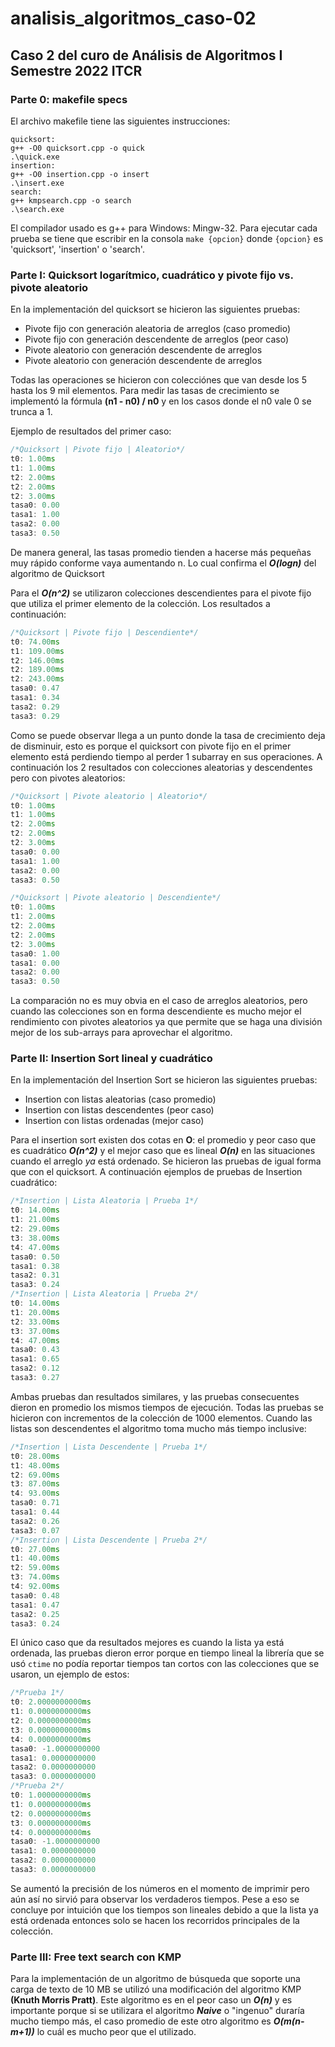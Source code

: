 
# analisis_algoritmos_caso-02

  

## Caso 2 del curo de Análisis de Algoritmos I Semestre 2022 ITCR

  

### Parte 0: makefile specs

El archivo makefile tiene las siguientes instrucciones:

```make
quicksort:
g++ -O0 quicksort.cpp -o quick
.\quick.exe
insertion:
g++ -O0 insertion.cpp -o insert
.\insert.exe
search:
g++ kmpsearch.cpp -o search
.\search.exe
```
El compilador usado es g++ para Windows: Mingw-32. Para ejecutar cada prueba se tiene que escribir en la consola `make {opcion}` donde `{opcion}` es 'quicksort', 'insertion' o 'search'.

### Parte I: Quicksort logarítmico, cuadrático y pivote fijo vs. pivote aleatorio
En la implementación del quicksort se hicieron las siguientes pruebas:
 
- Pivote fijo con generación aleatoria de arreglos (caso promedio)
- Pivote fijo con generación descendente de arreglos (peor caso)
- Pivote aleatorio con generación descendente de arreglos
- Pivote aleatorio con generación descendente de arreglos

Todas las operaciones se hicieron con colecciónes que van desde los 5 hasta los 9 mil elementos. Para medir las tasas de crecimiento se implementó la fórmula **(n1 - n0) / n0** y en los casos donde el n0 vale 0 se trunca a 1.

Ejemplo de resultados del primer caso:

```cpp
/*Quicksort | Pivote fijo | Aleatorio*/
t0: 1.00ms
t1: 1.00ms
t2: 2.00ms
t2: 2.00ms
t2: 3.00ms
tasa0: 0.00
tasa1: 1.00
tasa2: 0.00
tasa3: 0.50
```
De manera general, las tasas promedio tienden a hacerse más pequeñas muy rápido conforme vaya aumentando n. Lo cual confirma el ***O(logn)*** del algoritmo de Quicksort

Para el ***O(n^2)*** se utilizaron colecciones descendientes para el pivote fijo que utiliza el primer elemento de la colección. Los resultados a continuación:
```cpp
/*Quicksort | Pivote fijo | Descendiente*/
t0: 74.00ms
t1: 109.00ms
t2: 146.00ms
t2: 189.00ms
t2: 243.00ms
tasa0: 0.47
tasa1: 0.34
tasa2: 0.29
tasa3: 0.29
```
Como se puede observar llega a un punto donde la tasa de crecimiento deja de disminuir, esto es porque el quicksort con pivote fijo en el primer elemento está perdiendo tiempo al perder 1 subarray en sus operaciones.
A continuación los 2 resultados con colecciones aleatorias y descendentes pero con pivotes aleatorios:

```cpp
/*Quicksort | Pivote aleatorio | Aleatorio*/
t0: 1.00ms
t1: 1.00ms
t2: 2.00ms
t2: 2.00ms
t2: 3.00ms
tasa0: 0.00
tasa1: 1.00
tasa2: 0.00
tasa3: 0.50
```
```cpp
/*Quicksort | Pivote aleatorio | Descendiente*/
t0: 1.00ms
t1: 2.00ms
t2: 2.00ms
t2: 2.00ms
t2: 3.00ms
tasa0: 1.00
tasa1: 0.00
tasa2: 0.00
tasa3: 0.50
```
La comparación no es muy obvia en el caso de arreglos aleatorios, pero cuando las colecciones son en forma descendiente es mucho mejor el rendimiento con pivotes aleatorios ya que permite que se haga una división mejor de los sub-arrays para aprovechar el algoritmo.
### Parte II: Insertion Sort lineal y cuadrático
En la implementación del Insertion Sort se hicieron las siguientes pruebas:
- Insertion con listas aleatorias (caso promedio)
- Insertion con listas descendentes (peor caso)
- Insertion con listas ordenadas (mejor caso)

Para el insertion sort existen dos cotas en **O**: el promedio y peor caso que es cuadrático ***O(n^2)*** y el mejor caso que es lineal ***O(n)*** en las situaciones cuando el arreglo *ya* está ordenado. Se hicieron las pruebas de igual forma que con el quicksort. A continuación ejemplos de pruebas de Insertion cuadrático:
 ```cpp
/*Insertion | Lista Aleatoria | Prueba 1*/
t0: 14.00ms  
t1: 21.00ms  
t2: 29.00ms  
t3: 38.00ms  
t4: 47.00ms  
tasa0: 0.50  
tasa1: 0.38  
tasa2: 0.31  
tasa3: 0.24
/*Insertion | Lista Aleatoria | Prueba 2*/
t0: 14.00ms  
t1: 20.00ms  
t2: 33.00ms  
t3: 37.00ms  
t4: 47.00ms  
tasa0: 0.43  
tasa1: 0.65  
tasa2: 0.12  
tasa3: 0.27
```
Ambas pruebas dan resultados similares, y las pruebas consecuentes dieron en promedio los mismos tiempos de ejecución. Todas las pruebas se hicieron con incrementos de la colección de 1000 elementos. Cuando las listas son descendentes el algoritmo toma mucho más tiempo inclusive:
```cpp
/*Insertion | Lista Descendente | Prueba 1*/
t0: 28.00ms  
t1: 48.00ms  
t2: 69.00ms  
t3: 87.00ms  
t4: 93.00ms  
tasa0: 0.71  
tasa1: 0.44  
tasa2: 0.26  
tasa3: 0.07
/*Insertion | Lista Descendente | Prueba 2*/
t0: 27.00ms  
t1: 40.00ms  
t2: 59.00ms  
t3: 74.00ms  
t4: 92.00ms  
tasa0: 0.48  
tasa1: 0.47  
tasa2: 0.25  
tasa3: 0.24
```
El único caso que da resultados mejores es cuando la lista ya está ordenada, las pruebas dieron error porque en tiempo lineal la librería que se usó `ctime` no podía reportar tiempos tan cortos con las colecciones que se usaron, un ejemplo de estos:
```cpp
/*Prueba 1*/
t0: 2.0000000000ms  
t1: 0.0000000000ms  
t2: 0.0000000000ms  
t3: 0.0000000000ms  
t4: 0.0000000000ms  
tasa0: -1.0000000000  
tasa1: 0.0000000000  
tasa2: 0.0000000000  
tasa3: 0.0000000000
/*Prueba 2*/
t0: 1.0000000000ms  
t1: 0.0000000000ms  
t2: 0.0000000000ms  
t3: 0.0000000000ms  
t4: 0.0000000000ms  
tasa0: -1.0000000000  
tasa1: 0.0000000000  
tasa2: 0.0000000000  
tasa3: 0.0000000000
```
Se aumentó la precisión de los números en el momento de imprimir pero aún así no sirvió para observar los verdaderos tiempos. Pese a eso se concluye por intuición que los tiempos son lineales debido a que la lista ya está ordenada entonces solo se hacen los recorridos principales de la colección.
### Parte III: Free text search con KMP
Para la implementación de un algoritmo de búsqueda que soporte una carga de texto de 10 MB se utilizó una modificación del algoritmo KMP **(Knuth Morris Pratt)**. Este algoritmo es en el peor caso un ***O(n)*** y es importante porque si se utilizara el algoritmo ***Naive*** o "ingenuo" duraría mucho tiempo más, el caso promedio de este otro algoritmo es ***O(m(n-m+1))*** lo cuál es mucho peor que el utilizado.